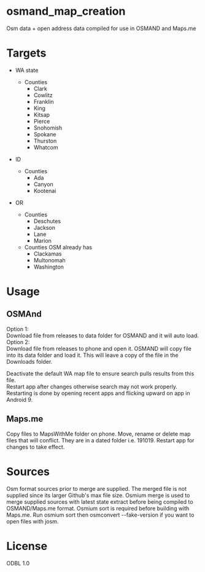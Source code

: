 # osmand_map_creation
Osm data + open address data compiled for use in OSMAND and Maps.me
# Targets
- WA state
  - Counties
    - Clark
    - Cowlitz
    - Franklin
    - King
    - Kitsap
    - Pierce
    - Snohomish
    - Spokane
    - Thurston
    - Whatcom
- ID
  - Counties
    - Ada
    - Canyon
    - Kootenai

- OR
  - Counties
    - Deschutes
    - Jackson
    - Lane
    - Marion
  - Counties OSM already has
    - Clackamas
    - Multonomah
    - Washington
# Usage
## OSMAnd
Option 1:  
Download file from releases to data folder for OSMAND and it will auto load.  
Option 2:  
Download file from releases to phone and open it. OSMAND will copy file into its data folder and load it.
This will leave a copy of the file in the Downloads folder.

Deactivate the default WA map file to ensure search pulls results from this file.  
Restart app after changes otherwise search may not work properly. Restarting is done 
by opening recent apps and flicking upward on app in Android 9.

## Maps.me
Copy files to MapsWithMe folder on phone. Move, rename or delete map files that will conflict. They are in a dated folder i.e. 191019. Restart app for changes to take effect.

# Sources
Osm format sources prior to merge are supplied. The merged file is not supplied since its larger Github's max file size. 
Osmium merge is used to merge supplied sources with latest state extract before being compiled to OSMAND/Maps.me format. Osmium sort is required before building with Maps.me. Run osmium sort then osmconvert --fake-version if you want to open files with josm.
# License
ODBL 1.0
